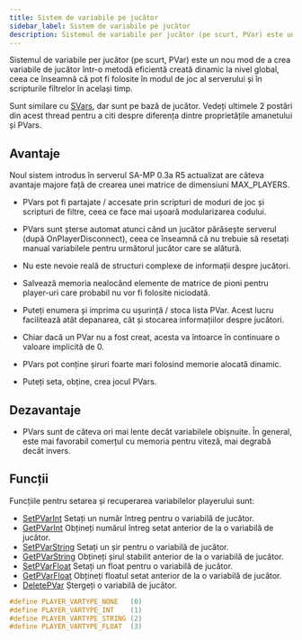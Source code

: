 ```yaml
---
title: Sistem de variabile pe jucător
sidebar_label: Sistem de variabile pe jucător
description: Sistemul de variabile per jucător (pe scurt, PVar) este un nou mod de a crea variabile de jucător într-o metodă eficientă creată dinamic la nivel global, ceea ce înseamnă că pot fi folosite în modul de joc al serverului și în scripturile filtrelor în același timp.
---
```


Sistemul de variabile per jucător (pe scurt, PVar) este un nou mod de a crea variabile de jucător într-o metodă eficientă creată dinamic la nivel global, ceea ce înseamnă că pot fi folosite în modul de joc al serverului și în scripturile filtrelor în același timp.

Sunt similare cu [SVars](servervariablesystem), dar sunt pe bază de jucător. Vedeți ultimele 2 postări din acest thread pentru a citi despre diferența dintre proprietățile amanetului și PVars.

## Avantaje

Noul sistem introdus în serverul SA-MP 0.3a R5 actualizat are câteva avantaje majore față de crearea unei matrice de dimensiuni MAX_PLAYERS.

- PVars pot fi partajate / accesate prin scripturi de moduri de joc și scripturi de filtre, ceea ce face mai ușoară modularizarea codului.

- PVars sunt șterse automat atunci când un jucător părăsește serverul (după OnPlayerDisconnect), ceea ce înseamnă că nu trebuie să resetați manual variabilele pentru următorul jucător care se alătură.

- Nu este nevoie reală de structuri complexe de informații despre jucători.

- Salvează memoria nealocând elemente de matrice de pioni pentru player-uri care probabil nu vor fi folosite niciodată.

- Puteți enumera și imprima cu ușurință / stoca lista PVar. Acest lucru facilitează atât depanarea, cât și stocarea informațiilor despre jucători.

- Chiar dacă un PVar nu a fost creat, acesta va întoarce în continuare o valoare implicită de 0.

- PVars pot conține șiruri foarte mari folosind memorie alocată dinamic.

- Puteți seta, obține, crea jocul PVars.

## Dezavantaje

- PVars sunt de câteva ori mai lente decât variabilele obișnuite. În general, este mai favorabil comerțul cu memoria pentru viteză, mai degrabă decât invers.

## Funcții

Funcțiile pentru setarea și recuperarea variabilelor playerului sunt:

- [SetPVarInt](../scripting/functions/SetPVarInt) Setați un număr întreg pentru o variabilă de jucător.
- [GetPVarInt](../scripting/functions/GetPVarInt) Obțineți numărul întreg setat anterior de la o variabilă de jucător.
- [SetPVarString](../scripting/functions/SetPVarString) Setați un șir pentru o variabilă de jucător.
- [GetPVarString](../scripting/functions/GetPVarString) Obțineți șirul stabilit anterior de la o variabilă de jucător.
- [SetPVarFloat](../scripting/functions/SetPVarFloat) Setați un float pentru o variabilă de jucător.
- [GetPVarFloat](../scripting/functions/GetPVarFloat) Obțineți floatul setat anterior de la o variabilă de jucător.
- [DeletePVar](../scripting/functions/GetPVarFloat) Ștergeți o variabilă de jucător.

```c
#define PLAYER_VARTYPE_NONE   (0)
#define PLAYER_VARTYPE_INT    (1)
#define PLAYER_VARTYPE_STRING (2)
#define PLAYER_VARTYPE_FLOAT  (3)
```
